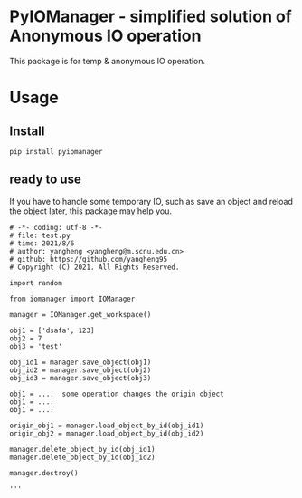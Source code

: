 # PyIOManager - simplified solution of Anonymous IO operation

This package is for temp & anonymous IO operation.

# Usage
## Install
```
pip install pyiomanager
```

## ready to use
If you have to handle some temporary IO, such as save an object and reload the object later, this package may help you.

```
# -*- coding: utf-8 -*-
# file: test.py
# time: 2021/8/6
# author: yangheng <yangheng@m.scnu.edu.cn>
# github: https://github.com/yangheng95
# Copyright (C) 2021. All Rights Reserved.

import random

from iomanager import IOManager

manager = IOManager.get_workspace()

obj1 = ['dsafa', 123]
obj2 = 7
obj3 = 'test'

obj_id1 = manager.save_object(obj1)
obj_id2 = manager.save_object(obj2)
obj_id3 = manager.save_object(obj3)

obj1 = ....  some operation changes the origin object
obj1 = ....
obj1 = ....

origin_obj1 = manager.load_object_by_id(obj_id1)
origin_obj2 = manager.load_object_by_id(obj_id2)

manager.delete_object_by_id(obj_id1)
manager.delete_object_by_id(obj_id2)

manager.destroy()

'''

